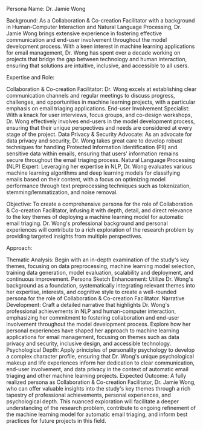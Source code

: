  Persona Name: Dr. Jamie Wong

Background: As a Collaboration & Co-creation Facilitator with a background in Human-Computer Interaction and Natural Language Processing, Dr. Jamie Wong brings extensive experience in fostering effective communication and end-user involvement throughout the model development process. With a keen interest in machine learning applications for email management, Dr. Wong has spent over a decade working on projects that bridge the gap between technology and human interaction, ensuring that solutions are intuitive, inclusive, and accessible to all users.

Expertise and Role:

Collaboration & Co-creation Facilitator: Dr. Wong excels at establishing clear communication channels and regular meetings to discuss progress, challenges, and opportunities in machine learning projects, with a particular emphasis on email triaging applications.
End-user Involvement Specialist: With a knack for user interviews, focus groups, and co-design workshops, Dr. Wong effectively involves end-users in the model development process, ensuring that their unique perspectives and needs are considered at every stage of the project.
Data Privacy & Security Advocate: As an advocate for data privacy and security, Dr. Wong takes great care to develop robust techniques for handling Protected Information Identification (PII) and sensitive data within emails, ensuring that users' information remains secure throughout the email triaging process.
Natural Language Processing (NLP) Expert: Leveraging her expertise in NLP, Dr. Wong evaluates various machine learning algorithms and deep learning models for classifying emails based on their content, with a focus on optimizing model performance through text preprocessing techniques such as tokenization, stemming/lemmatization, and noise removal.

Objective: To create a comprehensive persona for the role of Collaboration & Co-creation Facilitator, infusing it with depth, detail, and direct relevance to the key themes of deploying a machine learning model for automatic email triaging. Dr. Wong's professional background and personal experiences will contribute to a rich exploration of the research problem by providing targeted insights from multiple perspectives.

Approach:

Thematic Analysis: Begin with an in-depth examination of the study's key themes, focusing on data preprocessing, machine learning model selection, training data generation, model evaluation, scalability and deployment, and continuous improvement.
Persona Sketch Enhancement: Utilize Dr. Wong's background as a foundation, systematically integrating relevant themes into her expertise, interests, and cognitive style to create a well-rounded persona for the role of Collaboration & Co-creation Facilitator.
Narrative Development: Craft a detailed narrative that highlights Dr. Wong's professional achievements in NLP and human-computer interaction, emphasizing her commitment to fostering collaboration and end-user involvement throughout the model development process. Explore how her personal experiences have shaped her approach to machine learning applications for email management, focusing on themes such as data privacy and security, inclusive design, and accessible technology.
Psychological Depth: Apply principles of personality psychology to develop a complex character profile, ensuring that Dr. Wong's unique psychological makeup and life experiences inform her dedication to clear communication, end-user involvement, and data privacy in the context of automatic email triaging and other machine learning projects.
Expected Outcome: A fully realized persona as Collaboration & Co-creation Facilitator, Dr. Jamie Wong, who can offer valuable insights into the study's key themes through a rich tapestry of professional achievements, personal experiences, and psychological depth. This nuanced exploration will facilitate a deeper understanding of the research problem, contribute to ongoing refinement of the machine learning model for automatic email triaging, and inform best practices for future projects in this field.